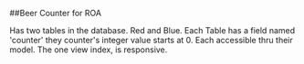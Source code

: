##Beer Counter for ROA

Has two tables in the database. Red and Blue. Each Table has a field named 'counter' they counter's integer value starts at 0. Each accessible thru their model. The one view index, is responsive. 


